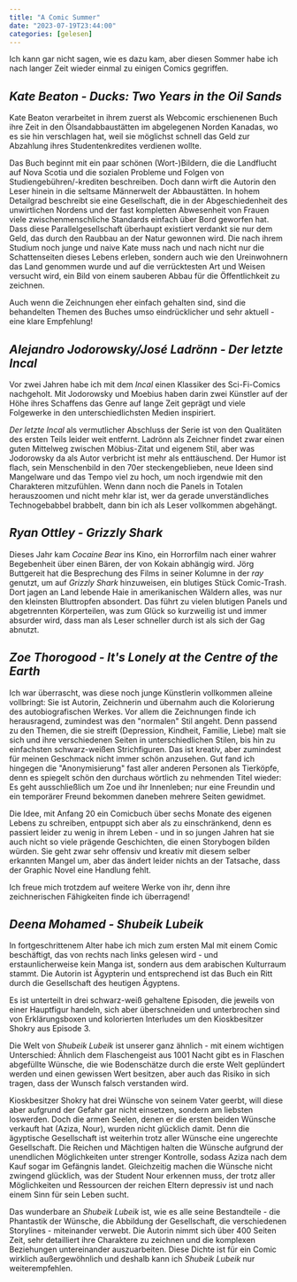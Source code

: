 ```yaml
---
title: "A Comic Summer"
date: "2023-07-19T23:44:00"
categories: [gelesen]
---
```


Ich kann gar nicht sagen, wie es dazu kam, aber diesen Sommer habe ich nach langer Zeit wieder einmal zu einigen Comics gegriffen.

## _Kate Beaton - Ducks: Two Years in the Oil Sands_

Kate Beaton verarbeitet in ihrem zuerst als Webcomic erschienenen Buch ihre Zeit in den Ölsandabbaustätten im abgelegenen Norden Kanadas, wo es sie hin verschlagen hat, weil sie möglichst schnell das Geld zur Abzahlung ihres Studentenkredites verdienen wollte.

Das Buch beginnt mit ein paar schönen (Wort-)Bildern, die die Landflucht auf Nova Scotia und die sozialen Probleme und Folgen von Studiengebühren/-krediten beschreiben. Doch dann wirft die Autorin den Leser hinein in die seltsame Männerwelt der Abbaustätten. In hohem Detailgrad beschreibt sie eine Gesellschaft, die in der Abgeschiedenheit des unwirtlichen Nordens und der fast kompletten Abwesenheit von Frauen viele zwischenmenschliche Standards einfach über Bord geworfen hat. Dass diese Parallelgesellschaft überhaupt existiert verdankt sie nur dem Geld, das durch den Raubbau an der Natur gewonnen wird. Die nach ihrem Studium noch junge und naive Kate muss nach und nach nicht nur die Schattenseiten dieses Lebens erleben, sondern auch wie den Ureinwohnern das Land genommen wurde und auf die verrücktesten Art und Weisen versucht wird, ein Bild von einem sauberen Abbau für die Öffentlichkeit zu zeichnen.

Auch wenn die Zeichnungen eher einfach gehalten sind, sind die behandelten Themen des Buches umso eindrücklicher und sehr aktuell - eine klare Empfehlung!

## _Alejandro Jodorowsky/José Ladrönn - Der letzte Incal_

Vor zwei Jahren habe ich mit dem *Incal* einen Klassiker des Sci-Fi-Comics nachgeholt. Mit Jodorowsky und Moebius haben darin zwei Künstler auf der Höhe ihres Schaffens das Genre auf lange Zeit geprägt und viele Folgewerke in den unterschiedlichsten Medien inspiriert.

*Der letzte Incal* als vermutlicher Abschluss der Serie ist von den Qualitäten des ersten Teils leider weit entfernt. Ladrönn als Zeichner findet zwar einen guten Mittelweg zwischen Möbius-Zitat und eigenem Stil, aber was Jodorowsky da als Autor verbricht ist mehr als enttäuschend. Der Humor ist flach, sein Menschenbild in den 70er steckengeblieben, neue Ideen sind Mangelware und das Tempo viel zu hoch, um noch irgendwie mit den Charakteren mitzufühlen. Wenn dann noch die Panels in Totalen herauszoomen und nicht mehr klar ist, wer da gerade unverständliches Technogebabbel brabbelt, dann bin ich als Leser vollkommen abgehängt.

## _Ryan Ottley - Grizzly Shark_

Dieses Jahr kam *Cocaine Bear* ins Kino, ein Horrorfilm nach einer wahrer Begebenheit über einen Bären, der von Kokain abhängig wird. Jörg Buttgereit hat die Besprechung des Films in seiner Kolumne in der *ray* genutzt, um auf *Grizzly Shark* hinzuweisen, ein blutiges Stück Comic-Trash. Dort jagen an Land lebende Haie in amerikanischen Wäldern alles, was nur den kleinsten Bluttropfen absondert. Das führt zu vielen blutigen Panels und abgetrennten Körperteilen, was zum Glück so kurzweilig ist und immer absurder wird, dass man als Leser schneller durch ist als sich der Gag abnutzt.

## _Zoe Thorogood - It's Lonely at the Centre of the Earth_

Ich war überrascht, was diese noch junge Künstlerin vollkommen alleine vollbringt: Sie ist Autorin, Zeichnerin und übernahm auch die Kolorierung des autobiografischen Werkes. Vor allem die Zeichnungen finde ich herausragend, zumindest was den "normalen" Stil angeht. Denn passend zu den Themen, die sie streift (Depression, Kindheit, Familie, Liebe) malt sie sich und ihre verschiedenen Seiten in unterschiedlichen Stilen, bis hin zu einfachsten schwarz-weißen Strichfiguren. Das ist kreativ, aber zumindest für meinen Geschmack nicht immer schön anzusehen. Gut fand ich hingegen die "Anonymisierung" fast aller anderen Personen als Tierköpfe, denn es spiegelt schön den durchaus wörtlich zu nehmenden Titel wieder: Es geht ausschließlich um Zoe und ihr Innenleben; nur eine Freundin und ein temporärer Freund bekommen daneben mehrere Seiten gewidmet. 

Die Idee, mit Anfang 20 ein Comicbuch über sechs Monate des eigenen Lebens zu schreiben, entpuppt sich aber als zu einschränkend, denn es passiert leider zu wenig in ihrem Leben - und in so jungen Jahren hat sie auch nicht so viele prägende Geschichten, die einen Storybogen bilden würden. Sie geht zwar sehr offensiv und kreativ mit diesem selber erkannten Mangel um, aber das ändert leider nichts an der Tatsache, dass der Graphic Novel eine Handlung fehlt. 

Ich freue mich trotzdem auf weitere Werke von ihr, denn ihre zeichnerischen Fähigkeiten finde ich überragend!

## _Deena Mohamed - Shubeik Lubeik_

In fortgeschrittenem Alter habe ich mich zum ersten Mal mit einem Comic beschäftigt, das von rechts nach links gelesen wird - und erstaunlicherweise kein Manga ist, sondern aus dem arabischen Kulturraum stammt. Die Autorin ist Ägypterin und entsprechend ist das Buch ein Ritt durch die Gesellschaft des heutigen Ägyptens.

Es ist unterteilt in drei schwarz-weiß gehaltene Episoden, die jeweils von einer Hauptfigur handeln, sich aber überschneiden und unterbrochen sind von Erklärungsboxen und kolorierten Interludes um den Kioskbesitzer Shokry aus Episode 3.

Die Welt von *Shubeik Lubeik* ist unserer ganz ähnlich - mit einem wichtigen Unterschied: Ähnlich dem Flaschengeist aus 1001 Nacht gibt es in Flaschen abgefüllte Wünsche, die wie Bodenschätze durch die erste Welt geplündert werden und einen gewissen Wert besitzen, aber auch das Risiko in sich tragen, dass der Wunsch falsch verstanden wird.

Kioskbesitzer Shokry hat drei Wünsche von seinem Vater geerbt, will diese aber aufgrund der Gefahr gar nicht einsetzen, sondern am liebsten loswerden. Doch die armen Seelen, denen er die ersten beiden Wünsche verkauft hat (Aziza, Nour), wurden nicht glücklich damit. Denn die ägyptische Gesellschaft ist weiterhin trotz aller Wünsche eine ungerechte Gesellschaft. Die Reichen und Mächtigen halten die Wünsche aufgrund der unendlichen Möglichkeiten unter strenger Kontrolle, sodass Aziza nach dem Kauf sogar im Gefängnis landet. Gleichzeitig machen die Wünsche nicht zwingend glücklich, was der Student Nour erkennen muss, der trotz aller Möglichkeiten und Ressourcen der reichen Eltern depressiv ist und nach einem Sinn für sein Leben sucht.

Das wunderbare an *Shubeik Lubeik* ist, wie es alle seine Bestandteile - die Phantastik der Wünsche, die Abbildung der Gesellschaft, die verschiedenen Storylines - miteinander verwebt. Die Autorin nimmt sich über 400 Seiten Zeit, sehr detailliert ihre Charaktere zu zeichnen und die komplexen Beziehungen untereinander auszuarbeiten. Diese Dichte ist für ein Comic wirklich außergewöhnlich und deshalb kann ich *Shubeik Lubeik* nur weiterempfehlen.